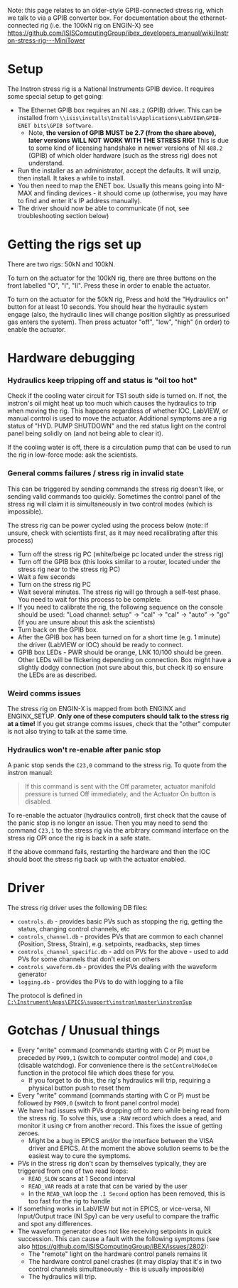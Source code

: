 Note: this page relates to an older-style GPIB-connected stress rig, which we talk to via a GPIB converter box. For documentation about the ethernet-connected rig (i.e. the 100kN rig on ENGIN-X) see https://github.com/ISISComputingGroup/ibex_developers_manual/wiki/Instron-stress-rig---MiniTower

# Setup

The Instron stress rig is a National Instruments GPIB device. It requires some special setup to get going:

- The Ethernet GPIB box requires an NI `488.2` (GPIB) driver. This can be installed from `\\isis\installs\Installs\Applications\LabVIEW\GPIB-ENET bits\GPIB Software`.
  - Note, **the version of GPIB MUST be 2.7 (from the share above), later versions WILL NOT WORK WITH THE STRESS RIG!** This is due to some kind of licensing handshake in newer versions of NI `488.2` (GPIB) of which older hardware (such as the stress rig) does not understand.
- Run the installer as an administrator, accept the defaults. It will unzip, then install. It takes a while to install.
- You then need to map the ENET box. Usually this means going into NI-MAX and finding devices - it should come up (otherwise, you may have to find and enter it's IP address manually).
- The driver should now be able to communicate (if not, see troubleshooting section below)

# Getting the rigs set up

There are two rigs: 50kN and 100kN.

To turn on the actuator for the 100kN rig, there are three buttons on the front labelled "O", "I", "II". Press these in order to enable the actuator.

To turn on the actuator for the 50kN rig, Press and hold the "Hydraulics on" button for at least 10 seconds. You should hear the hydraulic system engage (also, the hydraulic lines will change position slightly as pressurised gas enters the system). Then press actuator "off", "low", "high" (in order) to enable the actuator.

# Hardware debugging

### Hydraulics keep tripping off and status is "oil too hot"

Check if the cooling water circuit for TS1 south side is turned on. If not, the instron's oil might heat up too much which causes the hydraulics to trip when moving the rig. This happens regardless of whether IOC, LabVIEW, or manual control is used to move the actuator. Additional symptoms are a rig status of "HYD. PUMP SHUTDOWN" and the red status light on the control panel being solidly on (and not being able to clear it).

If the cooling water is off, there is a circulation pump that can be used to run the rig in low-force mode: ask the scientists.

### General comms failures / stress rig in invalid state

This can be triggered by sending commands the stress rig doesn't like, or sending valid commands too quickly. Sometimes the control panel of the stress rig will claim it is simultaneously in two control modes (which is impossible).

The stress rig can be power cycled using the process below (note: if unsure, check with scientists first, as it may need recalibrating after this process)
- Turn off the stress rig PC (white/beige pc located under the stress rig)
- Turn off the GPIB box (this looks similar to a router, located under the stress rig near to the stress rig PC)
- Wait a few seconds
- Turn on the stress rig PC
- Wait several minutes. The stress rig will go through a self-test phase. You need to wait for this process to be complete.
- If you need to calibrate the rig, the following sequence on the console should be used: "Load channel: setup" -> "cal" -> "cal" -> "auto" -> "go" (if you are unsure about this ask the scientists)
- Turn back on the GPIB box. 
- After the GPIB box has been turned on for a short time (e.g. 1 minute) the driver (LabVIEW or IOC) should be ready to connect.
- GPIB box LEDs - PWR should be orange, LNK 10/100 should be green. Other LEDs will be flickering depending on connection. Box might have a slightly dodgy connection (not sure about this, but check it) so ensure the LEDs are as described.

### Weird comms issues

The stress rig on ENGIN-X is mapped from both ENGINX and ENGINX_SETUP. **Only one of these computers should talk to the stress rig at a time!** If you get strange comms issues, check that the "other" computer is not also trying to talk at the same time.

### Hydraulics won't re-enable after panic stop

A panic stop sends the `C23,0` command to the stress rig. To quote from the instron manual:

> If this command is sent with the Off parameter, actuator manifold pressure is turned Off immediately, and the Actuator On button is disabled.

To re-enable the actuator (hydraulics control), first check that the cause of the panic stop is no longer an issue. Then you may need to send the command `C23,1` to the stress rig via the arbitrary command interface on the stress rig OPI once the rig is back in a safe state. 

If the above command fails, restarting the hardware and then the IOC should boot the stress rig back up with the actuator enabled.

# Driver

The stress rig driver uses the following DB files:
- `controls.db` - provides basic PVs such as stopping the rig, getting the status, changing control channels, etc
- `controls_channel.db` - provides PVs that are common to each channel (Position, Stress, Strain), e.g. setpoints, readbacks, step times
- `controls_channel_specific.db` - add on PVs for the above - used to add PVs for some channels that don't exist on others
- `controls_waveform.db` - provides the PVs dealing with the waveform generator
- `logging.db` - provides the PVs to do with logging to a file

The protocol is defined in [`C:\Instrument\Apps\EPICS\support\instron\master\instronSup`](https://github.com/ISISComputingGroup/EPICS-instron/blob/master/instronSup/devinstron.proto)

# Gotchas / Unusual things
- Every "write" command (commands starting with C or P) must be preceded by `P909,1` (switch to computer control mode) and `C904,0` (disable watchdog). For convenience there is the `setControlModeCom` function in the protocol file which does these for you.
  * If you forget to do this, the rig's hydraulics will trip, requiring a physical button push to reset them
- Every "write" command (commands starting with C or P) must be followed by `P909,0` (switch to front panel control mode)
- We have had issues with PVs dropping off to zero while being read from the stress rig. To solve this, use a `:RAW` record which does a read, and monitor it using `CP` from another record. This fixes the issue of getting zeroes.
  * Might be a bug in EPICS and/or the interface between the VISA driver and EPICS. At the moment the above solution seems to be the easiest way to cure the symptoms.
- PVs in the stress rig don't scan by themselves typically, they are triggered from one of two read loops:
  * `READ_SLOW` scans at 1 Second interval
  * `READ_VAR` reads at a rate that can be varied by the user
  * In the `READ_VAR` loop the `.1 Second` option has been removed, this is too fast for the rig to handle
- If something works in LabVIEW but not in EPICS, or vice-versa, NI Input/Output trace (NI Spy) can be very useful to compare the traffic and spot any differences.
- The waveform generator does not like receiving setpoints in quick succession. This can cause a fault with the following symptoms (see also https://github.com/ISISComputingGroup/IBEX/issues/2802):
  * The "remote" light on the hardware control panels remains lit
  * The hardware control panel crashes (it may display that it's in two control channels simultaneously - this is usually impossible)
  * The hydraulics will trip.